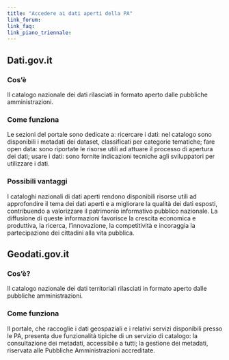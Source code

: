 ```yaml
---
title: "Accedere ai dati aperti della PA"
link_forum:
link_faq:
link_piano_triennale:
---
```


## Dati.gov.it

### Cos’è

Il catalogo nazionale dei dati rilasciati in formato aperto dalle pubbliche
amministrazioni.

### Come funziona

Le sezioni del portale sono dedicate a: ricercare i dati: nel catalogo sono
disponibili i metadati dei dataset, classificati per categorie tematiche; fare
open data: sono riportate le risorse utili ad attuare il processo di apertura
dei dati; usare i dati: sono fornite indicazioni tecniche agli sviluppatori per
utilizzare i dati.

### Possibili vantaggi

I cataloghi nazionali di dati aperti rendono disponibili risorse utili ad
approfondire il tema dei dati aperti e a migliorare la qualità dei dati esposti,
contribuendo a valorizzare il patrimonio informativo pubblico nazionale. La
diffusione di queste informazioni favorisce la crescita economica e produttiva,
la ricerca, l’innovazione, la competitività e incoraggia la partecipazione dei
cittadini alla vita pubblica.

## Geodati.gov.it

### Cos’è?

Il catalogo nazionale dei dati territoriali rilasciati in formato aperto dalle
pubbliche amministrazioni.

### Come funziona

Il portale, che raccoglie i dati geospaziali e i relativi servizi disponibili
presso le PA, presenta due funzionalità tipiche di un servizio di catalogo: la
consultazione dei metadati, accessibile a tutti; la gestione dei metadati,
riservata alle Pubbliche Amministrazioni accreditate.
